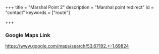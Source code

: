 +++
title = "Marshal Point 2"
description = "Marshal point redirect"
id = "contact"
keywords = ["route"]

+++

<script>
    window.location = 'https://www.google.com/maps/search/53.67192,+-1.69824';
</script>

### Google Maps Link

https://www.google.com/maps/search/53.67192,+-1.69824

